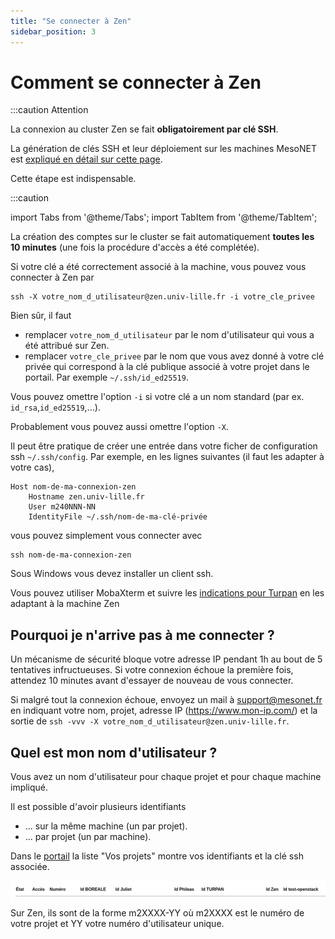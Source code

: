 ```yaml
---
title: "Se connecter à Zen"
sidebar_position: 3
---
```


# Comment se connecter à Zen

:::caution Attention

La connexion au cluster Zen se fait **obligatoirement par clé SSH**.

La génération de clés SSH et leur déploiement sur les machines MesoNET est [expliqué en détail sur cette page](/acces/ssh).

Cette étape est indispensable.

:::caution


import Tabs from '@theme/Tabs';
import TabItem from '@theme/TabItem';


<Tabs>
  <TabItem value="linux" label="GNU Linux/MacOS" default>

La création des comptes sur le cluster se fait automatiquement **toutes les 10 minutes** (une fois la procédure d'accès a été complétée).

Si votre clé a été correctement associé à la machine, vous pouvez vous connecter à Zen par

```shell
ssh -X votre_nom_d_utilisateur@zen.univ-lille.fr -i votre_cle_privee
```

Bien sûr, il faut
- remplacer `votre_nom_d_utilisateur` par le nom d'utilisateur qui vous a été attribué sur Zen.
- remplacer `votre_cle_privee` par le nom que vous avez donné à votre clé privée qui correspond à la clé publique associé à votre projet dans le portail. Par exemple `~/.ssh/id_ed25519`.

Vous pouvez omettre l'option `-i` si votre clé a un nom standard (par ex. `id_rsa`,`id_ed25519`,...).

Probablement vous pouvez aussi omettre l'option `-X`.

Il peut être pratique de créer une entrée dans votre ficher de configuration ssh `~/.ssh/config`.
Par exemple, en les lignes suivantes (il faut les adapter à votre cas),

```shell
Host nom-de-ma-connexion-zen
    Hostname zen.univ-lille.fr
    User m240NNN-NN
    IdentityFile ~/.ssh/nom-de-ma-clé-privée
```

vous pouvez simplement vous connecter avec

```shell
ssh nom-de-ma-connexion-zen
```



  </TabItem>
  <TabItem value="windows" label="Windows">

Sous Windows vous devez installer un client ssh.

Vous pouvez utiliser MobaXterm et suivre les [indications pour Turpan](arch_exp/turpan) en les adaptant à la machine Zen

  </TabItem>
</Tabs>


## Pourquoi je n'arrive pas à me connecter ?

Un mécanisme de sécurité bloque votre adresse IP pendant 1h au bout de 5 tentatives infructueuses.
Si votre connexion échoue la première fois, attendez 10 minutes avant d'essayer de nouveau de vous connecter.

Si malgré tout la connexion échoue, envoyez un mail à [support@mesonet.fr](mailto:support@mesonet.fr) en indiquant votre nom, projet, adresse IP (https://www.mon-ip.com/) et la sortie de `ssh -vvv -X votre_nom_d_utilisateur@zen.univ-lille.fr`.





## Quel est mon nom d'utilisateur ?

Vous avez un nom d'utilisateur pour chaque projet et pour chaque machine impliqué.

Il est possible d'avoir plusieurs identifiants
- ... sur la même machine (un par projet).
- ... par projet (un par machine).

Dans le [portail](https://acces.mesonet.fr) la liste "Vos projets" montre vos identifiants et la clé ssh associée.

![screenshot mesonet usernames](/img/mesonet-usernames.png)

Sur Zen, ils sont de la forme m2XXXX-YY où m2XXXX est le numéro de votre projet et YY votre numéro d'utilisateur unique.

